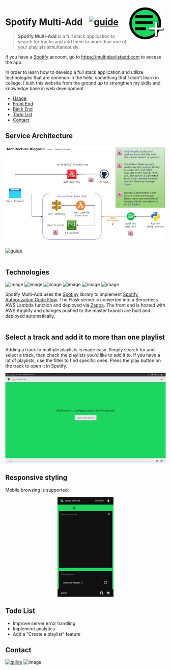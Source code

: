 <img src="front_end/src/assets/appicon.svg" align="right" height="120px" />

# Spotify Multi-Add &nbsp; [![guide](https://img.shields.io/badge/Link-https%3A%2F%2Fmultiplaylistadd.com-blue)](https://multiplaylistadd.com)
> **Spotify Multi-Add** is a full stack application to search for tracks and add them to more than one of your playlists simultaneously.

If you have a [Spotify](https://www.spotify.com/) account, go to https://multiplaylistadd.com to access the app. 

In order to learn how to develop a full stack application and utilize technologies that are common in the field, something that I didn't learn in college, I built this website from the ground up to strengthen my skills and knowledge base in web development.

* [Usage](https://github.com/ntgarrett/Spotify_multi-add#select-a-track-and-add-it-to-more-than-one-playlist)
* [Front End](front_end/README.md) 
* [Back End](back_end/README.md)
* [Todo List](https://github.com/ntgarrett/Spotify_multi-add#todo-list)
* [Contact](https://github.com/ntgarrett/Spotify_multi-add#contact)

## Service Architecture

<img src="demo/ArchitectureDiagram.png">
<br>

[![guide](https://img.shields.io/badge/POSTMAN%20DOCUMENTATION-FF6C37?style=for-the-badge&logo=postman&logoColor=white)](https://documenter.getpostman.com/view/11631692/TW74iQBZ)
<br>
<br>

## Technologies 
![image](https://img.shields.io/badge/Amazon_AWS-232F3E?style=for-the-badge&logo=amazon-aws&logoColor=white)&nbsp;![image](https://img.shields.io/badge/Python-3776AB?style=for-the-badge&logo=python&logoColor=white)&nbsp;![image](https://img.shields.io/badge/Flask-000000?style=for-the-badge&logo=flask&logoColor=white)&nbsp;![image](https://img.shields.io/badge/Spotify-1ED760?&style=for-the-badge&logo=spotify&logoColor=white)&nbsp;![image](https://img.shields.io/badge/React-20232A?style=for-the-badge&logo=react&logoColor=61DAFB)&nbsp;![image](https://img.shields.io/badge/Material--UI-0081CB?style=for-the-badge&logo=material-ui&logoColor=white) 

Spotify Multi-Add uses the [Spotipy](https://spotipy.readthedocs.io/en/2.16.1/) library to implement [Spotify Authorization Code Flow](https://developer.spotify.com/documentation/general/guides/authorization-guide/#authorization-code-flow). The Flask server is converted into a Serverless AWS Lambda function and deployed via [Zappa](https://github.com/Miserlou/Zappa). The front end is hosted with AWS Amplify and changes pushed to the master branch are built and deployed automatically.
<br>
<br>

## Select a track and add it to more than one playlist

Adding a track to multiple playlists is made easy. Simply search for and select a track, then check the playlists you'd like to add it to. If you have a lot of playlists, use the filter to find specific ones. Press the play button on the track to open it in Spotify.

<img src="demo/DesktopDemo.gif">

## Responsive styling

Mobile browsing is supported:

<p align="center"><img src="demo/MobileDemo.gif" width=35%></p>

## Todo List

* Improve server error handling
* Implement analytics
* Add a "Create a playlist" feature

## Contact

[![guide](https://img.shields.io/badge/LinkedIn-0077B5?style=for-the-badge&logo=linkedin&logoColor=white)](https://www.linkedin.com/in/ntgarrett/)&nbsp;![image](https://img.shields.io/badge/garrett.nick.96%40gmail.com-EA4335?style=for-the-badge&logo=gmail&logoColor=white) 